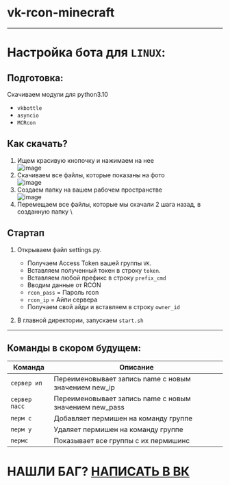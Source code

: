 # vk-rcon-minecraft
***
# Настройка бота для `LINUX`:
## Подготовка:
Скачиваем модули для python3.10 
- `vkbottle`
- `asyncio` 
- `MCRcon`
## Как скачать?
1. Ищем красивую кнопочку и нажимаем на нее \
![image](https://user-images.githubusercontent.com/112260686/192136009-99e89171-0432-4956-8894-cae46ac8857c.png) 
2. Скачиваем все файлы, которые показаны на фото \
![image](https://user-images.githubusercontent.com/112260686/192136148-9327579d-ca33-467f-9ce7-f17dc77504a9.png) 
3. Создаем папку на вашем рабочем пространстве \
![image](https://user-images.githubusercontent.com/112260686/192136211-66050cdb-d2dd-44e8-9850-ae9adc86cb57.png) 
4. Перемещаем все файлы, которые мы скачали 2 шага назад, в созданную папку \

## Стартап
1. Открываем файл settings.py.
   - Получаем Access Token вашей группы `VK`.
   - Вставляем полученный токен в строку `token`.
   - Вставляем любой префикс в строку `prefix_cmd`
   - Вводим данные от RCON
   - `rcon_pass` = Пароль rcon
   - `rcon_ip` = Айпи сервера
   - Получаем свой айди и вставляем в строку `owner_id`

2. В главной директории, запускаем `start.sh`
***

## Команды в скором будущем:
| Команда | Описание |
| --- | --- |
| `сервер ип` | Переименовывает запись name с новым значением new_ip |
| `сервер пасс` | Переименовывает запись name с новым значением new_pass |
| `перм с` | Добавляет пермишен на команду группе |
| `перм у` | Удаляет пермишен на команду группе |
| `пермс` | Показывает все группы с их пермишинс |
# НАШЛИ БАГ? [НАПИСАТЬ В ВК](https://vk.me/fixees)
